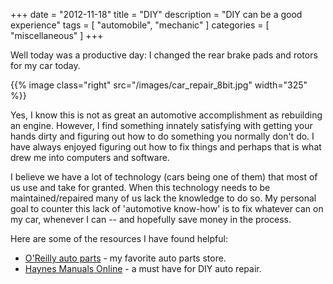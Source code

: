 +++
date = "2012-11-18"
title = "DIY"
description = "DIY can be a good experience"
tags = [ "automobile", "mechanic" ]
categories = [
  "miscellaneous"
]
+++

Well today was a productive day: I changed the rear brake pads and rotors for my car today.

{{% image class="right" src="/images/car_repair_8bit.jpg" width="325" %}}

Yes, I know this is not as great an automotive accomplishment as rebuilding an engine. However, I find something innately satisfying with getting your hands dirty and figuring out how to do something you normally don't do. I have always enjoyed figuring out how to fix things and perhaps that is what drew me into computers and software.

I believe we have a lot of technology (cars being one of them) that most of us use and take for granted. When this technology needs to be maintained/repaired many of us lack the knowledge to do so. My personal goal to counter this lack of 'automotive know-how' is to fix whatever can on my car, whenever I can -- and hopefully save money in the process.

Here are some of the resources I have found helpful:

* [O'Reilly auto parts](http://www.oreillyauto.com/) - my favorite auto parts store.
* [Haynes Manuals Online](http://www.haynes.com/mole-video) - a must have for DIY auto repair.
